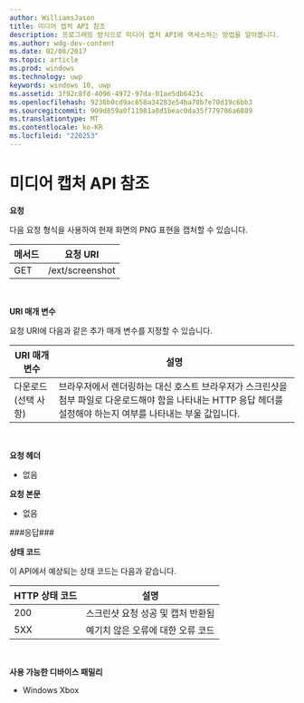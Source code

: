 ```yaml
---
author: WilliamsJason
title: 미디어 캡처 API 참조
description: 프로그래밍 방식으로 미디어 캡처 API에 액세스하는 방법을 알아봅니다.
ms.author: wdg-dev-content
ms.date: 02/08/2017
ms.topic: article
ms.prod: windows
ms.technology: uwp
keywords: windows 10, uwp
ms.assetid: 3f92c8fd-4096-4972-97da-01ae5db6423c
ms.openlocfilehash: 9236b0cd9ac658a34283e54ba70b7e70d19c6bb3
ms.sourcegitcommit: 909d859a0f11981a8d1beac0da35f779786a6889
ms.translationtype: MT
ms.contentlocale: ko-KR
ms.locfileid: "220253"
---
```

# <a name="media-capture-api-reference"></a>미디어 캡처 API 참조 #

**요청**

다음 요청 형식을 사용하여 현재 화면의 PNG 표현을 캡처할 수 있습니다.

| 메서드        | 요청 URI     | 
| ------------- |-----------------|
| GET           | /ext/screenshot |
<br>

**URI 매개 변수**

요청 URI에 다음과 같은 추가 매개 변수를 지정할 수 있습니다.


| URI 매개 변수      | 설명     | 
| ------------------ |-----------------|
| 다운로드(선택 사항)| 브라우저에서 렌더링하는 대신 호스트 브라우저가 스크린샷을 첨부 파일로 다운로드해야 함을 나타내는 HTTP 응답 헤더를 설정해야 하는지 여부를 나타내는 부울 값입니다.  |
<br>

**요청 헤더**

* 없음

**요청 본문**

* 없음

###<a name="response"></a>응답###

**상태 코드**

이 API에서 예상되는 상태 코드는 다음과 같습니다.

| HTTP 상태 코드   | 설명     | 
| ------------------ |-----------------|
| 200                | 스크린샷 요청 성공 및 캡처 반환됨 |
| 5XX                | 예기치 않은 오류에 대한 오류 코드 |
<br>

**사용 가능한 디바이스 패밀리**

* Windows Xbox

